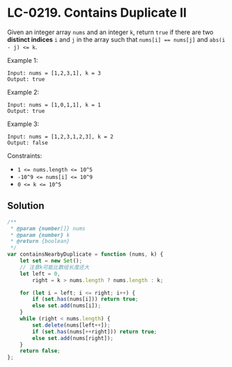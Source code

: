 # LC-0219. Contains Duplicate II

Given an integer array `nums` and an integer `k`, return `true` if there are two **distinct indices** `i` and `j` in the array such that `nums[i] == nums[j]` and `abs(i - j) <= k`.

Example 1:

```
Input: nums = [1,2,3,1], k = 3
Output: true
```

Example 2:

```
Input: nums = [1,0,1,1], k = 1
Output: true
```

Example 3:

```
Input: nums = [1,2,3,1,2,3], k = 2
Output: false
```

Constraints:

-   `1 <= nums.length <= 10^5`
-   `-10^9 <= nums[i] <= 10^9`
-   `0 <= k <= 10^5`

## Solution

```javascript
/**
 * @param {number[]} nums
 * @param {number} k
 * @return {boolean}
 */
var containsNearbyDuplicate = function (nums, k) {
    let set = new Set();
    // 注意k可能比数组长度还大
    let left = 0,
        right = k > nums.length ? nums.length : k;

    for (let i = left; i <= right; i++) {
        if (set.has(nums[i])) return true;
        else set.add(nums[i]);
    }
    while (right < nums.length) {
        set.delete(nums[left++]);
        if (set.has(nums[++right])) return true;
        else set.add(nums[right]);
    }
    return false;
};
```
